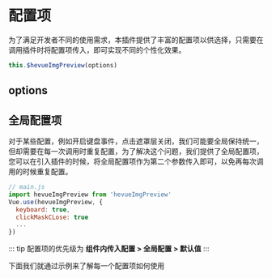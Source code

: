 # 配置项

为了满足开发者不同的使用需求，本插件提供了丰富的配置项以供选择，只需要在调用插件时将配置项传入，即可实现不同的个性化效果。

```javascript
this.$hevueImgPreview(options)
```

## options



## 全局配置项

对于某些配置，例如开启键盘事件，点击遮罩层关闭，我们可能要全局保持统一，但却需要在每一次调用时重复配置，为了解决这个问题，我们提供了全局配置项，您可以在引入插件的时候，将全局配置项作为第二个参数传入即可，以免再每次调用的时候重复配置。

```javascript
// main.js
import hevueImgPreview from 'hevueImgPreview'
Vue.use(hevueImgPreview, {
  keyboard: true,
  clickMaskCLose: true
  ...
})
```

::: tip
配置项的优先级为 **组件内传入配置 > 全局配置 > 默认值**
:::

下面我们就通过示例来了解每一个配置项如何使用








